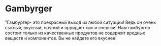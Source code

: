 # Gambyrger
"Гамбургер- это прекрасный выход из любой ситуации! Ведь он очень сытный, вкусный, сочный и прридает сил и энергии! Нам гамбургер состоит только из качественных продуктов не содержит вредных веществ и компонентов. Вы не найдете его вкуснее! 
